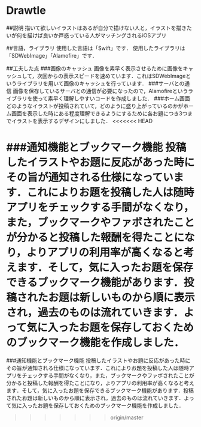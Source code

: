 # Drawtle

##説明
描いて欲しいイラストはあるが自分で描けない人と，イラストを描きたいが何を描けば良いか戸惑っている人がマッチングされるiOSアプリ

##言語，ライブラリ
使用した言語は「Swift」です．
使用したライブラリは「SDWebImage」「Alamofire」です．

##工夫した点
###画像のキャッシュ
画像を素早く表示させるために画像をキャッシュして，次回からの表示スピードを速めています．これはSDWebImageというライブラリを用いて画像のキャッシュを行っています．
###サーバとの通信
画像を保存しているサーバとの通信が必要になったので，Alamofireというライブラリを使って素早く理解しやすいコードを作成しました．
###ホーム画面
どのようなイラストが投稿されていて，どのように盛り上がっているのかがホーム画面を表示した時にある程度理解できるようにするために各お題につき3つまでイラストを表示するデザインにしました．
<<<<<<< HEAD

###通知機能とブックマーク機能
投稿したイラストやお題に反応があった時にその旨が通知される仕様になっています．これによりお題を投稿した人は随時アプリをチェックする手間がなくなり，また，ブックマークやファボされたことが分かると投稿した報酬を得たことになり，よりアプリの利用率が高くなると考えます．そして，気に入ったお題を保存できるブックマーク機能があります．投稿されたお題は新しいものから順に表示され，過去のものは流れていきます．よって気に入ったお題を保存しておくためのブックマーク機能を作成しました．
=======
###通知機能とブックマーク機能
投稿したイラストやお題に反応があった時にその旨が通知される仕様になっています．これによりお題を投稿した人は随時アプリをチェックする手間がなくなり，また，ブックマークやファボされたことが分かると投稿した報酬を得たことになり，よりアプリの利用率が高くなると考えます．そして，気に入ったお題を保存できるブックマーク機能があります．投稿されたお題は新しいものから順に表示され，過去のものは流れていきます．よって気に入ったお題を保存しておくためのブックマーク機能を作成しました．
>>>>>>> origin/master
